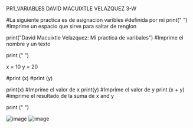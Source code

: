 PR1_VARIABLES
DAVID MACUIXTLE VELAZQUEZ 3-W

#La siguiente practica es de asignacion varibles
#definida por mi
print(" ") #Imprime un espacio que sirve para saltar de renglon

print("David Macuixtle Velazquez: Mi practica de varibales") #Imprime el nombre y un texto

print (" ")

x  = 10
y = 20

#print (x)
#print (y)

print(x) #Imprime el valor de x
print(y) #Imprime el valor de y
print (x + y) #imprime el resultado de la suma de x and y


print (" ")

![image](https://github.com/user-attachments/assets/42e0c3cd-b27b-4bdd-85c0-e4448733e952)
![image](https://github.com/user-attachments/assets/0f9dc499-1803-42e6-9dba-468eddee235a)

